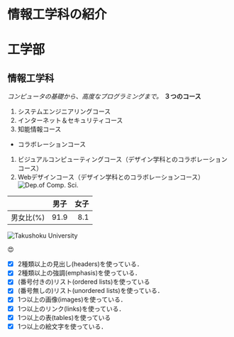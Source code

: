 # 情報工学科の紹介
<!-- Markdown記法を使って学科の紹介ページを作る -->
# 工学部
## 情報工学科
*コンピュータの基礎から、高度なプログラミングまで。*
**３つのコース**
1. システムエンジニアリングコース
2. インターネット＆セキュリティコース
3. 知能情報コース
- コラボレーションコース
1. ビジュアルコンピューティングコース（デザイン学科とのコラボレーションコース）
2. Webデザインコース（デザイン学科とのコラボレーションコース）
![Dep.of Comp. Sci.](https://feng.takushoku-u.ac.jp/albums/abm00014679.jpg)


||男子|女子|
|:---|:---:|---:|
|  男女比(%)| 91.9 | 8.1 |

![Takushoku University](hachioji.jpg "八王子
国際キャンパス")

:heart_eyes:

<!-- この部分より上に記述を追加して下のチェックボックスで確認する -->
- [x] 2種類以上の見出し(headers)を使っている．
- [x] 2種類以上の強調(emphasis)を使っている．
- [x] (番号付きの)リスト(ordered lists)を使っている
- [x] (番号無しの)リスト(unordered lists)を使っている．
- [x] 1つ以上の画像(images)を使っている．
- [x] 1つ以上のリンク(links)を使っている．
- [x] 1つ以上の表(tables)を使っている
- [x] 1つ以上の絵文字を使っている．
